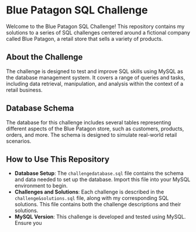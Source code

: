 # Blue Patagon SQL Challenge

Welcome to the Blue Patagon SQL Challenge! This repository contains my solutions to a series of SQL challenges centered around a fictional company called Blue Patagon, a retail store that sells a variety of products.

## About the Challenge

The challenge is designed to test and improve SQL skills using MySQL as the database management system. It covers a range of queries and tasks, including data retrieval, manipulation, and analysis within the context of a retail business.

## Database Schema

The database for this challenge includes several tables representing different aspects of the Blue Patagon store, such as customers, products, orders, and more. The schema is designed to simulate real-world retail scenarios.

## How to Use This Repository

- **Database Setup**: The `challengedatabase.sql` file contains the schema and data needed to set up the database. Import this file into your MySQL environment to begin.
- **Challenges and Solutions**: Each challenge is described in the `challenge&solutions.sql` file, along with my corresponding SQL solutions. This file contains both the challenge descriptions and their solutions.
- **MySQL Version**: This challenge is developed and tested using MySQL. Ensure you
